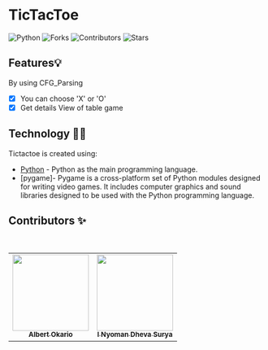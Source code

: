 # TicTacToe

![Python](https://img.shields.io/badge/Python-FFD43B?style=for-the-badge&logo=python&logoColor=blue)
![Forks](https://img.shields.io/github/forks/Albert1915/Tictactoe?style=for-the-badge)
![Contributors](https://img.shields.io/github/contributors/Albert1915/Tictactoe?style=for-the-badge)
![Stars](https://img.shields.io/github/stars/Albert1915/Tictactoe?style=for-the-badge)


## Features💡
By using CFG_Parsing
- [x] You can choose 'X' or 'O'
- [x] Get details View of table game

## Technology 👨‍💻
Tictactoe is created using:
- [Python](https://www.python.org/) - 
Python as the main programming language.
- [pygame]- Pygame is a cross-platform set of Python modules designed for writing video games. It includes computer graphics and sound libraries designed to be used with the Python programming language.


## Contributors ✨
<br>
<table align="center">
  <tr>
    <td align="center"><a href="https://github.com/Albert1915"><img src="https://avatars.githubusercontent.com/u/76970766?s=400&u=adf4015762046d3e3ab4178b48366719243df2fc&v=4" width="150px;" alt=""/><br><sub><b>Albert Okario</b></sub></td> 
    <td align="center"><a href="https://github.com/kamisama27"><img src="https://avatars.githubusercontent.com/u/64056781?v=4" width="150px;" alt=""/><br><sub><b>I Nyoman Dheva Surya</b></sub></td>
  </tr>
</table>


